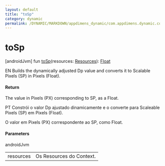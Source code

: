 ```yaml
---
layout: default
title: "toSp"
category: dynamic
permalink: /DYNAMIC/MARKDOWN/appdimens_dynamic/com.appdimens.dynamic.code/-app-dimens-dynamic/to-sp.html
---
```


# toSp

[androidJvm]
fun [toSp](to-sp.md)(resources: [Resources](https://developer.android.com/reference/kotlin/android/content/res/Resources.html)): [Float](https://kotlinlang.org/api/core/kotlin-stdlib/kotlin/-float/index.html)

EN Builds the dynamically adjusted Dp value and converts it to Scalable Pixels (SP) in Pixels (Float).

#### Return

The value in Pixels (PX) corresponding to SP, as a Float.

PT Constrói o valor Dp ajustado dinamicamente e o converte para Scaleable Pixels (SP) em Pixels (Float).

O valor em Pixels (PX) correspondente ao SP, como Float.

#### Parameters

androidJvm

| | |
|---|---|
| resources | Os Resources do Context. |